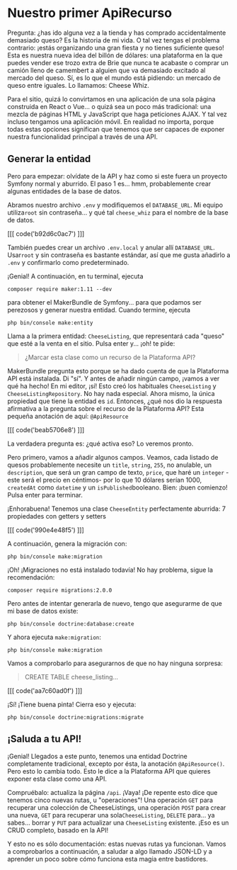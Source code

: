 # Nuestro primer ApiRecurso

Pregunta: ¿has ido alguna vez a la tienda y has comprado accidentalmente demasiado queso? Es la historia de mi vida. O tal vez tengas el problema contrario: ¡estás organizando una gran fiesta y no tienes suficiente queso! Esta es nuestra nueva idea del billón de dólares: una plataforma en la que puedes vender ese trozo extra de Brie que nunca te acabaste o comprar un camión lleno de camembert a alguien que va demasiado excitado al mercado del queso. Sí, es lo que el mundo está pidiendo: un mercado de queso entre iguales. Lo llamamos: Cheese Whiz.

Para el sitio, quizá lo convirtamos en una aplicación de una sola página construida en React o Vue... o quizá sea un poco más tradicional: una mezcla de páginas HTML y JavaScript que haga peticiones AJAX. Y tal vez incluso tengamos una aplicación móvil. En realidad no importa, porque todas estas opciones significan que tenemos que ser capaces de exponer nuestra funcionalidad principal a través de una API.

## Generar la entidad

Pero para empezar: olvídate de la API y haz como si este fuera un proyecto Symfony normal y aburrido. El paso 1 es... hmm, probablemente crear algunas entidades de la base de datos.

Abramos nuestro archivo `.env` y modifiquemos el `DATABASE_URL`. Mi equipo utiliza`root` sin contraseña... y qué tal `cheese_whiz` para el nombre de la base de datos.

[[[ code('b92d6c0ac7') ]]]

También puedes crear un archivo `.env.local` y anular allí `DATABASE_URL`. Usar`root` y sin contraseña es bastante estándar, así que me gusta añadirlo a `.env` y confirmarlo como predeterminado.

¡Genial! A continuación, en tu terminal, ejecuta

```terminal
composer require maker:1.11 --dev
```

para obtener el MakerBundle de Symfony... para que podamos ser perezosos y generar nuestra entidad. Cuando termine, ejecuta

```terminal
php bin/console make:entity
```

Llama a la primera entidad: `CheeseListing`, que representará cada "queso" que esté a la venta en el sitio. Pulsa enter y... ¡oh! te pide:

> ¿Marcar esta clase como un recurso de la Plataforma API?

MakerBundle pregunta esto porque se ha dado cuenta de que la Plataforma API está instalada. Di "sí". Y antes de añadir ningún campo, ¡vamos a ver qué ha hecho! En mi editor, ¡sí! Esto creó los habituales `CheeseListing` y `CheeseListingRepository`. No hay nada especial. Ahora mismo, la única propiedad que tiene la entidad es `id`. Entonces, ¿qué nos dio la respuesta afirmativa a la pregunta sobre el recurso de la Plataforma API? Esta pequeña anotación de aquí: `@ApiResource`

[[[ code('beab5706e8') ]]]

La verdadera pregunta es: ¿qué activa eso? Lo veremos pronto.

Pero primero, vamos a añadir algunos campos. Veamos, cada listado de quesos probablemente necesite un `title`, `string`, `255`, no anulable, un `description`, que será un gran campo de texto, `price`, que haré un `integer` -este será el precio en céntimos- por lo que 10 dólares serían 1000, `createdAt` como `datetime` y un `isPublished`booleano. Bien: ¡buen comienzo! Pulsa enter para terminar.

¡Enhorabuena! Tenemos una clase `CheeseEntity` perfectamente aburrida: 7 propiedades con getters y setters 

[[[ code('990e4e48f5') ]]]

A continuación, genera la migración con:

```terminal
php bin/console make:migration
```

¡Oh! ¡Migraciones no está instalado todavía! No hay problema, sigue la recomendación:

```terminal
composer require migrations:2.0.0
```

Pero antes de intentar generarla de nuevo, tengo que asegurarme de que mi base de datos existe:

```terminal
php bin/console doctrine:database:create
```

Y ahora ejecuta `make:migration`:

```terminal-silent
php bin/console make:migration
```

Vamos a comprobarlo para asegurarnos de que no hay ninguna sorpresa:

> CREATE TABLE cheese_listing...

[[[ code('aa7c60ad0f') ]]]

¡Sí! ¡Tiene buena pinta! Cierra eso y ejecuta:

```terminal
php bin/console doctrine:migrations:migrate
```

## ¡Saluda a tu API!

¡Genial! Llegados a este punto, tenemos una entidad Doctrine completamente tradicional, excepto por ésta, la anotación `@ApiResource()`. Pero esto lo cambia todo. Esto le dice a la Plataforma API que quieres exponer esta clase como una API.

Compruébalo: actualiza la página `/api`. ¡Vaya! ¡De repente esto dice que tenemos cinco nuevas rutas, u "operaciones"! Una operación `GET` para recuperar una colección de CheeseListings, una operación `POST` para crear una nueva, `GET` para recuperar una sola`CheeseListing`, `DELETE` para... ya sabes... borrar y `PUT` para actualizar una `CheeseListing` existente. ¡Eso es un CRUD completo, basado en la API!

Y esto no es sólo documentación: estas nuevas rutas ya funcionan. Vamos a comprobarlos a continuación, a saludar a algo llamado JSON-LD y a aprender un poco sobre cómo funciona esta magia entre bastidores.
